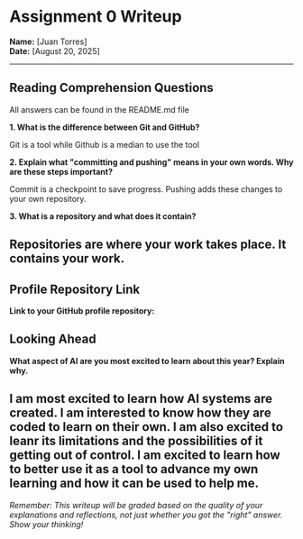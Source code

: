 # Assignment 0 Writeup

**Name:** [Juan Torres]  
**Date:** [August 20, 2025]

---

## Reading Comprehension Questions
All answers can be found in the README.md file

**1. What is the difference between Git and GitHub?**

Git is a tool while Github is a median to use the tool

**2. Explain what "committing and pushing" means in your own words. Why are these steps important?**

Commit is a checkpoint to save progress. Pushing adds these changes to your own repository. 

**3. What is a repository and what does it contain?**

Repositories are where your work takes place. It contains your work. 
---

## Profile Repository Link

**Link to your GitHub profile repository:** 



## Looking Ahead

**What aspect of AI are you most excited to learn about this year? Explain why.**

I am most excited to learn how AI systems are created. I am interested to know how they are coded to learn on their own. I am also excited to leanr its limitations and the possibilities of it getting out of control. I am excited to learn how to better use it as a tool to advance my own learning and how it can be used to help me.
---

*Remember: This writeup will be graded based on the quality of your explanations and reflections, not just whether you got the "right" answer. Show your thinking!*
